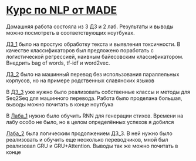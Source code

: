 # [Курс по NLP от MADE](https://github.com/neychev/made_nlp_course/tree/spring2021)
Домашняя работа состояла из 3 ДЗ и 2 лаб. Результаты и выводы можно посмотреть в соответствующих ноутбуках.

[ДЗ_1](https://github.com/erik-mv/NLP_MADE/blob/main/homeworks/homework01_word_vectors/homework01_texts3.ipynb) было на простую обработку текста и выявления токсичности. В качестве классификаторов был предложено поработать с логистической регрессией, наивным байесовским классификатором. Внедрить bag of words,  tf-idf и word2vec.

[ДЗ_2](https://github.com/erik-mv/NLP_MADE/blob/main/homeworks/homework02_Unsupervised_MT/homework02_Embedding_based_MT.ipynb) было на машинный перевод без использования параллельных корпусов, но на примере родственных славянских языков

В [ДЗ_3](https://github.com/erik-mv/NLP_MADE/blob/main/homeworks/homework03_Neural_Machine_Translation/Neural_Machine_Translation.ipynb) уже нужно было реализовать собственные классы и методы для Seq2Seq для машинного перевода. Работа было проделана большая, выводы можно почитать в конце ноутбука

В [Лаба_1](https://github.com/erik-mv/NLP_MADE/blob/main/homeworks/Lab01_Poetry_generation/Lab01_Mullagliev_Erik.ipynb) нужно было обучить RNN для генерации стихов. Времени на лабу особо не было, но в целом определённых успехов я добился

[Лаба_2](https://github.com/erik-mv/NLP_MADE/blob/main/homeworks/Lab02_NMT/Lab2_NMT_Mullagliev_Erik.ipynb) была логическим продолжением ДЗ_3. В ней нужно было реализовать и обучить еще несколько переводчиков, мной был реализовал GRU и GRU+Attention. Выводы так же можно почитать в конце
